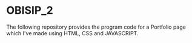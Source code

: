 # OBISIP_2
The following repository provides the program code for a Portfolio page  which I've made using HTML, CSS and JAVASCRIPT.
